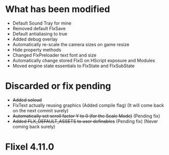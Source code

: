 # What has been modified
- Default Sound Tray for mine
- Removed default FlxSave
- Default antialiasing to true
- Added debug overlay
- Automatically re-scale the camera sizes on game resize
- Hide property methods
- Changed FlxPreloader text font and size
- Automatically change stored FlxG on HScript exposure and Modules
- Moved engine state essentials to FlxState and FlxSubState

# Discarded or fix pending
- ~~Added soloud~~
- FlxText actually reusing graphics (Added compile flag) (It will come back on the next commit surely)
- ~~Automatically set scroll factor Y to 0 (for the Scale Mode)~~ (Pending fix)
- ~~Added FLX_DEFAULT_ASSETS to user definables~~ (Pending fix) (Never coming back surely)

# Flixel 4.11.0